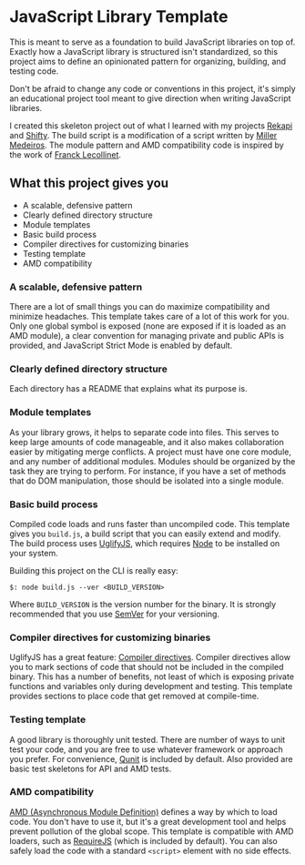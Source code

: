 # JavaScript Library Template

This is meant to serve as a foundation to build JavaScript libraries on top of.
Exactly how a JavaScript library is structured isn't standardized, so this
project aims to define an opinionated pattern for organizing, building, and
testing code.

Don't be afraid to change any code or conventions in this project, it's simply
an educational project tool meant to give direction when writing JavaScript
libraries.

I created this skeleton project out of what I learned with my projects
[Rekapi](https://github.com/jeremyckahn/rekapi) and
[Shifty](https://github.com/jeremyckahn/shifty).  The build script is a
modification of a script written by [Miller
Medeiros](https://github.com/millermedeiros).  The module pattern and AMD
compatibility code is inspired by the work of [Franck
Lecollinet](https://github.com/sork).

## What this project gives you

  * A scalable, defensive pattern
  * Clearly defined directory structure
  * Module templates
  * Basic build process
  * Compiler directives for customizing binaries
  * Testing template
  * AMD compatibility

### A scalable, defensive pattern

There are a lot of small things you can do maximize compatibility and minimize
headaches.  This template takes care of a lot of this work for you.  Only one
global symbol is exposed (none are exposed if it is loaded as an AMD module),
a clear convention for managing private and public APIs is provided, and
JavaScript Strict Mode is enabled by default.

### Clearly defined directory structure

Each directory has a README that explains what its purpose is.

### Module templates

As your library grows, it helps to separate code into files.  This serves to
keep large amounts of code manageable, and it also makes collaboration easier
by mitigating merge conflicts.  A project must have one core module, and any
number of additional modules.  Modules should be organized by the task they
are trying to perform.  For instance, if you have a set of methods that do DOM
manipulation, those should be isolated into a single module.

### Basic build process

Compiled code loads and runs faster than uncompiled code.  This template gives
you `build.js`, a build script that you can easily extend and modify.  The
build process uses [UglifyJS](https://github.com/mishoo/UglifyJS), which
requires [Node](https://github.com/joyent/node) to be installed on your system.

Building this project on the CLI is really easy:

````
$: node build.js --ver <BUILD_VERSION>
````

Where `BUILD_VERSION` is the version number for the binary.  It is strongly
recommended that you use [SemVer](http://semver.org/) for your versioning.

### Compiler directives for customizing binaries

UglifyJS has a great feature: [Compiler
directives](https://github.com/mishoo/UglifyJS#use-as-a-code-pre-processor).
Compiler directives allow you to mark sections of code that should not be
included in the compiled binary.  This has a number of benefits, not least of
which is exposing private functions and variables only during development and
testing.  This template provides sections to place code that get removed at
compile-time.

### Testing template

A good library is thoroughly unit tested.  There are number of ways to unit
test your code, and you are free to use whatever framework or approach you
prefer.  For convenience, [Qunit](https://github.com/jquery/qunit) is included
by default.  Also provided are basic test skeletons for API and AMD tests.

### AMD compatibility

[AMD (Asynchronous Module
Definition)](https://github.com/amdjs/amdjs-api/wiki/AMD) defines a way by
which to load code.  You don't have to use it, but it's a great development
tool and helps prevent pollution of the global scope.  This template is
compatible with AMD loaders, such as
[RequireJS](https://github.com/jrburke/requirejs) (which is included by
default).  You can also safely load the code with a standard `<script>` element
with no side effects.

